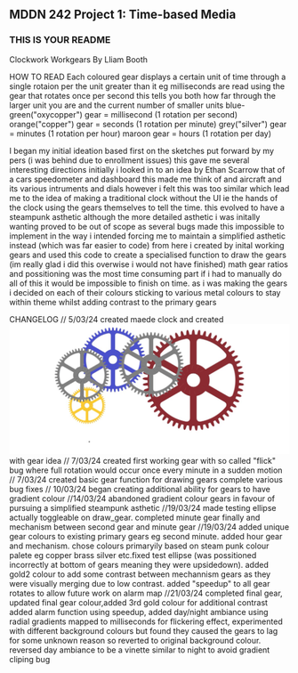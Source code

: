 ## MDDN 242 Project 1: Time-based Media  

### THIS IS YOUR README

Clockwork Workgears
By Lliam Booth

HOW TO READ
Each coloured gear displays a certain unit of time through a single rotaion per the unit greater than it eg milliseconds are read using the gear that rotates once per second this tells you both how far through the larger unit you are and the current number of smaller units
blue-green("oxycopper") gear = millisecond (1 rotation per second)
orange("copper") gear = seconds (1 rotation per minute)
grey("silver") gear = minutes (1 rotation per hour)
maroon gear = hours (1 rotation per day)

I began my initial ideation based first on the sketches put forward by my pers (i was behind due to enrollment issues) this gave me several interesting directions initially i looked in to an idea by Ethan Scarrow that of a cars speedometer and dashboard this made me think of and aircraft and its various intruments and dials however i felt this was too similar which lead me to the idea of making a traditional clock without the UI ie the hands of the clock using the gears themselves to tell the time. this evolved to have a steampunk asthetic although the more detailed asthetic i was initally wanting proved to be out of scope as several bugs made this impossible to implement in the way i intended forcing me to maintain a simplified asthetic instead (which was far easier to code) from here i created by inital working gears and used this code to create a specialised function to draw the gears (im really glad i did this overwise i would not have finished) math gear ratios and possitioning was the most time consuming part if i had to manually do all of this it would be impossible to finish on time. as i was making the gears i decided on each of their colours sticking to various metal colours to stay within theme whilst adding contrast to the primary gears

CHANGELOG
// 5/03/24 created maede clock and created ![Inital sketch](readmeimg/sketch.jpg) with gear idea 
// 7/03/24 created first working gear with so called "flick" bug where full rotation would occur once every minute in a sudden motion
// 7/03/24 created basic gear function for drawing gears complete various bug fixes
// 10/03/24 began creating additional ability for gears to have gradient colour
//14/03/24 abandoned gradient colour gears in favour of pursuing a simplified steampunk asthetic
//19/03/24 made testing ellipse actually toggleable on draw_gear. completed minute gear finally and mechanism between second gear and minute gear
//19/03/24 added unique gear colours to existing primary gears eg second minute. added hour gear and mechanism. chose colours primaryily based on steam punk colour palete eg copper brass silver etc.fixed test ellipse (was possitioned incorrectly at bottom of gears meaning they were upsidedown). added gold2 colour to add some contrast between mechannism gears as they were visually merging due to low contrast. added "speedup" to all gear rotates to allow future work on alarm map
//21/03/24 completed final gear, updated final gear colour,added 3rd gold colour for additional contrast added alarm function using speedup, added day/night ambiance using radial gradients mapped to milliseconds for flickering effect, experimented with different background colours but found they caused the gears to lag for some unknown reason so reverted to original background colour. reversed day ambiance to be a vinette similar to night to avoid gradient cliping bug